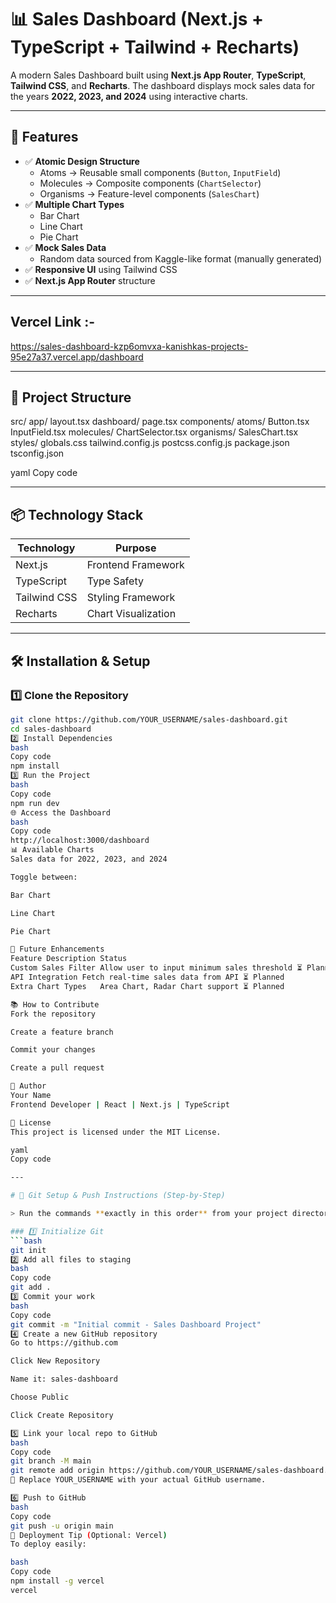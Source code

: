# 📊 Sales Dashboard (Next.js + TypeScript + Tailwind + Recharts)

A modern Sales Dashboard built using **Next.js App Router**, **TypeScript**, **Tailwind CSS**, and **Recharts**. The dashboard displays mock sales data for the years **2022, 2023, and 2024** using interactive charts.

---

## 🚀 Features

- ✅ **Atomic Design Structure**
  - Atoms → Reusable small components (`Button`, `InputField`)
  - Molecules → Composite components (`ChartSelector`)
  - Organisms → Feature-level components (`SalesChart`)
- ✅ **Multiple Chart Types**
  - Bar Chart
  - Line Chart
  - Pie Chart
- ✅ **Mock Sales Data**
  - Random data sourced from Kaggle-like format (manually generated)
- ✅ **Responsive UI** using Tailwind CSS
- ✅ **Next.js App Router** structure

---


## Vercel Link :- 

https://sales-dashboard-kzp6omvxa-kanishkas-projects-95e27a37.vercel.app/dashboard

---


## 📂 Project Structure

src/
app/
layout.tsx
dashboard/
page.tsx
components/
atoms/
Button.tsx
InputField.tsx
molecules/
ChartSelector.tsx
organisms/
SalesChart.tsx
styles/
globals.css
tailwind.config.js
postcss.config.js
package.json
tsconfig.json

yaml
Copy code

---

## 📦 Technology Stack

| Technology   | Purpose                |
|--------------|------------------------|
| Next.js      | Frontend Framework     |
| TypeScript   | Type Safety            |
| Tailwind CSS | Styling Framework      |
| Recharts     | Chart Visualization    |

---

## 🛠️ Installation & Setup

### 1️⃣ Clone the Repository
```bash
git clone https://github.com/YOUR_USERNAME/sales-dashboard.git
cd sales-dashboard
2️⃣ Install Dependencies
bash
Copy code
npm install
3️⃣ Run the Project
bash
Copy code
npm run dev
🌐 Access the Dashboard
bash
Copy code
http://localhost:3000/dashboard
📊 Available Charts
Sales data for 2022, 2023, and 2024

Toggle between:

Bar Chart

Line Chart

Pie Chart

🔮 Future Enhancements
Feature	Description	Status
Custom Sales Filter	Allow user to input minimum sales threshold	⏳ Planned
API Integration	Fetch real-time sales data from API	⏳ Planned
Extra Chart Types	Area Chart, Radar Chart support	⏳ Planned

📚 How to Contribute
Fork the repository

Create a feature branch

Commit your changes

Create a pull request

🤝 Author
Your Name
Frontend Developer | React | Next.js | TypeScript

📜 License
This project is licensed under the MIT License.

yaml
Copy code

---

# 🔧 Git Setup & Push Instructions (Step-by-Step)

> Run the commands **exactly in this order** from your project directory in PowerShell or terminal.

### 1️⃣ Initialize Git
```bash
git init
2️⃣ Add all files to staging
bash
Copy code
git add .
3️⃣ Commit your work
bash
Copy code
git commit -m "Initial commit - Sales Dashboard Project"
4️⃣ Create a new GitHub repository
Go to https://github.com

Click New Repository

Name it: sales-dashboard

Choose Public

Click Create Repository

5️⃣ Link your local repo to GitHub
bash
Copy code
git branch -M main
git remote add origin https://github.com/YOUR_USERNAME/sales-dashboard.git
🔄 Replace YOUR_USERNAME with your actual GitHub username.

6️⃣ Push to GitHub
bash
Copy code
git push -u origin main
🎉 Deployment Tip (Optional: Vercel)
To deploy easily:

bash
Copy code
npm install -g vercel
vercel


